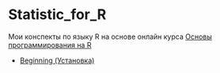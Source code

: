 # Statistic_for_R
Мои конспекты по языку  R на основе онлайн курса [Основы программирования на R](https://stepik.org/course/497)

* [Beginning (Установка)](https://github.com/ifanzilka/Statistic_for_R/blob/main/1.Beginning/readme.md)
